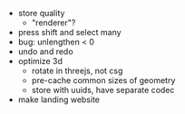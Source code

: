 - store quality
  - "renderer"?
- press shift and select many
- bug: unlengthen < 0
- undo and redo
- optimize 3d
  - rotate in threejs, not csg
  - pre-cache common sizes of geometry
  - store with uuids, have separate codec
- make landing website

